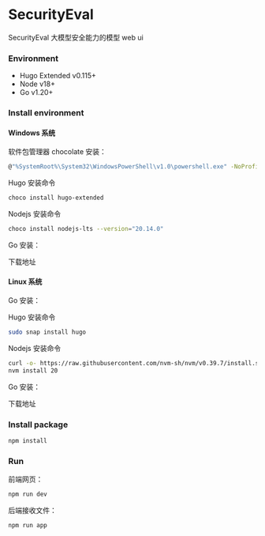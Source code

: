 # SecurityEval

SecurityEval 大模型安全能力的模型 web ui

### Environment

- Hugo Extended v0.115+
- Node v18+
- Go v1.20+

### Install environment

#### Windows 系统

软件包管理器 chocolate 安装：

```bash
@"%SystemRoot%\System32\WindowsPowerShell\v1.0\powershell.exe" -NoProfile -InputFormat None -ExecutionPolicy Bypass -Command "iex ((New-Object System.Net.WebClient).DownloadString('https://chocolatey.org/install.ps1'))" && SET "PATH=%PATH%;%ALLUSERSPROFILE%\chocolatey\bin"
```

Hugo 安装命令

```bash
choco install hugo-extended
```

Nodejs 安装命令

```bash
choco install nodejs-lts --version="20.14.0"
```

Go 安装：

<div><a herf="https://go.dev/doc/install"></a>下载地址</div>

#### Linux 系统

Go 安装：

Hugo 安装命令

```bash
sudo snap install hugo
```

Nodejs 安装命令

```bash
curl -o- https://raw.githubusercontent.com/nvm-sh/nvm/v0.39.7/install.sh | bash
nvm install 20
```

Go 安装：

<div><a herf="https://go.dev/doc/install">下载地址</a></div>

### Install package

```bash
npm install
```

### Run

前端网页：

```bash
npm run dev
```

后端接收文件：

```bash
npm run app
```